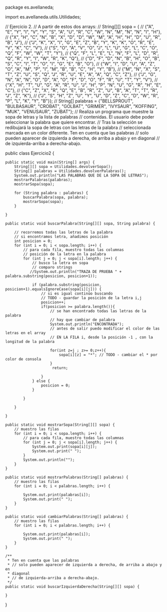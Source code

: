 
package es.avellaneda;

import es.avellaneda.utils.Utilidades;

// Ejercicio 2.
// A partir de estos dos arrays:
// String[][] sopa = {
// {"A", "E", "Y", "I", "V", "Y", "S", "A", "U", "R", "C", "W", "N", "M", "N", "N", "I", "H"},
// {"X", "H", "C", "N", "B", "X", "D", "D", "W", "M", "A", "H", "H", "D", "U", "R", "B", "J"},
// {"J", "K", "X", "I", "G", "E", "Z", "B", "Y", "K", "K", "O", "R", "E", "V", "K", "C", "V"},
// {"S", "O", "A", "V", "O", "J", "L", "U", "G", "L", "C", "O", "Q", "F", "W", "W", "T", "Y"},
// {"Q", "F", "L", "E", "L", "N", "F", "L", "D", "R", "Q", "R", "Y", "I", "W", "R", "K", "Q"},
// {"D", "F", "D", "N", "B", "H", "O", "B", "S", "C", "I", "T", "O", "I", "G", "E", "B", "O"},
// {"W", "I", "D", "U", "A", "Z", "O", "A", "M", "P", "I", "M", "B", "B", "C", "H", "Y", "B"},
// {"M", "N", "X", "S", "T", "Z", "U", "S", "Q", "J", "R", "U", "E", "A", "A", "Q", "C", "Z"},
// {"J", "G", "N", "A", "N", "O", "D", "A", "O", "F", "D", "O", "F", "R", "U", "T", "Y", "V"},
// {"X", "H", "T", "U", "G", "A", "R", "U", "J", "H", "P", "N", "U", "G", "R", "H", "E", "C"},
// {"C", "Z", "X", "R", "Q", "E", "B", "R", "Z", "U", "B", "A", "T", "T", "R", "J", "Z", "K"},
// {"J", "S", "H", "Z", "U", "Y", "U", "D", "Z", "C", "D", "W", "R", "P", "L", "K", "Y", "B"}};
// String[] palabras = {"BELLSPROUT", "BULBASAUR", "CROBAT", "GOLBAT", "GRIMER", "IVYSAUR", "KOFFING", "MUK", "VENUSAUR", "ZUBAT"};
// Realiza un programa que muestre la sopa de letras y la lista de palabras 
// contenidas. El usuario debe poder seleccionar la palabra que quiere encontrar. 
// Tras la selección se redibujará la sopa de letras con las letras de la palabra 
// seleccionada marcada en un color diferente. Ten en cuenta que las palabras 
// solo pueden aparecer de izquierda a derecha, de arriba a abajo y en diagonal 
// de izquierda-arriba a derecha-abajo.

public class Ejercicio2 {

    public static void main(String[] args) {
        String[][] sopa = Utilidades.devolverSopa();
        String[] palabras = Utilidades.devolverPalabras();
        System.out.println("LAS PALABRAS QUE DE LA SOPA DE LETRAS");
        mostrarPalabras(palabras);
        mostrarSopa(sopa);

        for (String palabra : palabras) {
            buscarPalabra(sopa, palabra);
            mostrarSopa(sopa);
        }

    }

    public static void buscarPalabra(String[][] sopa, String palabra) {

        // recorremos todas las letras de la palabra
        // si encontramos letra, añadimos posición
        int posicion = 0;
        for (int i = 0; i < sopa.length; i++) {
            // para cada fila, muestro todas las columnas
            // posición de la letra en la palabra
            for (int j = 0; j < sopa[i].length; j++) {
                // busco la letra en sopa
                // comparo strings
               //System.out.println("TRAZA DE PRUEBA " + palabra.substring(posicion, posicion+1));

                if (palabra.substring(posicion, posicion+1).equalsIgnoreCase(sopa[i][j])) {
                    // si es igual continúo buscando
                    // TODO - guardar la posición de la letra i,j
                    posicion++;
                    if(posicion >= palabra.length()){
                        // se han encontrado todas las letras de la palabra
                        // hay que cambiar de palabra
                        System.out.println("ENCONTRADA");
                        // antes de salir puedo modificar el color de las letras en el array
                        // EN LA FILA i, desde la posición -1 , con la longitud de la palabra

                        for(int z=j ; z>= 0;z++){
                            sopa[i][z] = "*"; // TODO - cambiar el * por color de consola
                        }
                         return; 
                           
                    }
                } else {
                    posicion = 0;
                }

            }
           
        }

    }

    public static void mostrarSopa(String[][] sopa) {
        // muestro las filas
        for (int i = 0; i < sopa.length; i++) {
            // para cada fila, muestro todas las columnas
            for (int j = 0; j < sopa[i].length; j++) {
                System.out.print(sopa[i][j]);
                System.out.print(" ");
            }
            System.out.println("");
        }
    }

    public static void mostrarPalabras(String[] palabras) {
        // muestro las filas
        for (int i = 0; i < palabras.length; i++) {

            System.out.print(palabras[i]);
            System.out.print(" ");
        }
    }
    
    public static void cambiarPalabras(String[] palabras) {
        // muestro las filas
        for (int i = 0; i < palabras.length; i++) {

            System.out.print(palabras[i]);
            System.out.print(" ");
        }
    }

    /**
     * Ten en cuenta que las palabras
     * // solo pueden aparecer de izquierda a derecha, de arriba a abajo y en
     * diagonal
     * // de izquierda-arriba a derecha-abajo.
     */
    public static void buscarIzquierdaDerecha(String[][] sopa) {

    }

}
